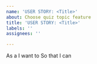 ```yaml
---
name: 'USER STORY: <Title>'
about: Choose quiz topic feature
title: 'USER STORY: <Title>'
labels: ''
assignees: ''

---
```


As a <user>
I want to <perform task>
So that I can <achieve the desired result>
